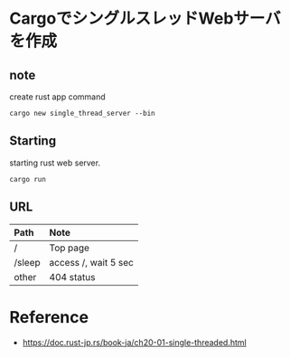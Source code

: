 # CargoでシングルスレッドWebサーバを作成

## note

create rust app command 
```shell
cargo new single_thread_server --bin
```

## Starting

starting rust web server.
```shell
cargo run
```

## URL

|Path|Note|
|:---|:---|
|/|Top page|
|/sleep| access /, wait 5 sec|
|other|404 status|

# Reference
- https://doc.rust-jp.rs/book-ja/ch20-01-single-threaded.html


